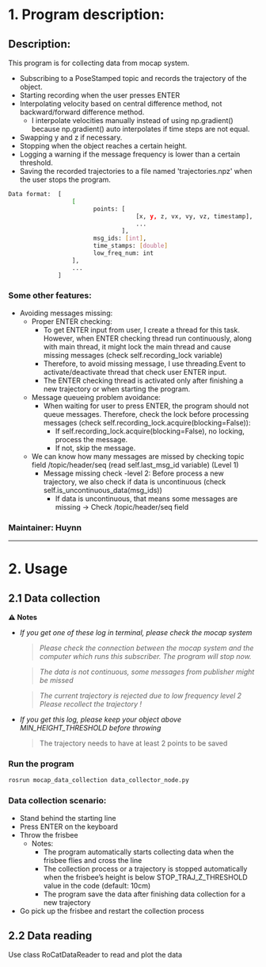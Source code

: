 # **1. Program description:**

## Description:

This program is for collecting data from mocap system.

- Subscribing to a PoseStamped topic and records the trajectory of the object.
- Starting recording when the user presses ENTER
- Interpolating velocity based on central difference method, not backward/forward difference method.
    - I interpolate velocities manually instead of using np.gradient() because np.gradient() auto interpolates if time steps are not equal.
- Swapping y and z if necessary.
- Stopping when the object reaches a certain height.
- Logging a warning if the message frequency is lower than a certain threshold.
- Saving the recorded trajectories to a file named 'trajectories.npz' when the user stops the program.

```bash
Data format:  [  
                  [   
                        points: [
                                    [x, y, z, vx, vy, vz, timestamp], 
                                    ...
                                ], 
                        msg_ids: [int],
                        time_stamps: [double]
                        low_freq_num: int
                  ], 
                  ...
              ]
```

### Some other features:

- Avoiding messages missing:
    - Proper ENTER checking:
        - To get ENTER input from user, I create a thread for this task. However, when ENTER checking thread run continuously, along with main thread,
        it might lock the main thread and cause missing messages (check self.recording_lock variable)
        - Therefore, to avoid missing message, I use threading.Event to activate/deactivate thread that check user ENTER input.
        - The ENTER checking thread is activated only after finishing a new trajectory or when starting the program.
    - Message queueing problem avoidance:
        - When waiting for user to press ENTER, the program should not queue messages. Therefore, check the lock before processing messages (check self.recording_lock.acquire(blocking=False)):
            - If self.recording_lock.acquire(blocking=False), no locking, process the message.
            - If not, skip the message.
    - We can know how many messages are missed by checking topic field /topic/header/seq (read self.last_msg_id variable) (Level 1)
        - Message missing check -level 2: Before process a new trajectory, we also check if data is uncontinuous (check self.is_uncontinuous_data(msg_ids))
            - If data is uncontinuous, that means some messages are missing -> Check /topic/header/seq field

### **Maintainer: Huynn**

---

# 2. Usage

## 2.1 Data collection

<aside>


**⚠️ Notes**

- *If you get one of these log in terminal, please check the mocap system*
    
    > *Please check the connection between the mocap system and the computer which runs this subscriber.
    The program will stop now.*
    > 
    
    > *The data is not continuous, some messages from publisher might be missed*
    > 
    
    > *The current trajectory is rejected due to low frequency level 2
    Please recollect the trajectory !*
    > 
- *If you get this log, please keep your object above MIN_HEIGHT_THRESHOLD before throwing*
    
    > The trajectory needs to have at least 2 points to be saved
    > 
</aside>

### Run the program

```bash
rosrun mocap_data_collection data_collector_node.py
```

### Data collection scenario:

- Stand behind the starting line
- Press ENTER on the keyboard
- Throw the frisbee
    - Notes:
        - The program automatically starts collecting data when the frisbee flies and cross the line
        - The collection process or a trajectory is stopped automatically when the frisbee’s height is below STOP_TRAJ_Z_THRESHOLD value in the code (default: 10cm)
        - The program save the data after finishing data collection for a new trajectory
- Go pick up the frisbee and restart the collection process

## 2.2 Data reading

Use class RoCatDataReader to read and plot the data